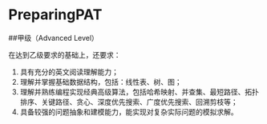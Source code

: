 # PreparingPAT
##甲级（Advanced Level）

在达到乙级要求的基础上，还要求：
1.	具有充分的英文阅读理解能力；
2.	理解并掌握基础数据结构，包括：线性表、树、图；
3.	理解并熟练编程实现经典高级算法，包括哈希映射、并查集、最短路径、拓扑排序、关键路径、贪心、深度优先搜索、广度优先搜索、回溯剪枝等；
4.	具备较强的问题抽象和建模能力，能实现对复杂实际问题的模拟求解。

